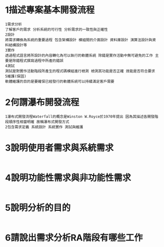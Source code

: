 # 1描述專案基本開發流程
```
1需求分析
了解客戶的需求 分析系統的可行性 分析需求的一致性與正確性
2設計
將需求轉換為系統的重要過程 包含架構設計 模組間的介面設計 資料庫設計 演算法設計與資料結構設計等
3實作
透過程式語言將所設計的內容轉化為可以執行的軟體系統 除錯是實作活動中無可避免的工作 主要是除錯程式撰寫過程中所產的錯誤
4測試
測試是對實作活動階段所產生的程式碼模組進行檢測 檢測其功能是否正確 效能是否符合要求
5維護(保固)
軟體維護的目的是要確保已經發行的軟體系統可以持續滿足客戶需要
```
# 2何謂瀑布開發流程
```
1瀑布式開發流程Waterfall的概念是Winston W.Royce於1970年提出 因為其描述各開發階段順序性相當明確 故稱瀑布式開發方式
2包含需求定義 系統設計 系統實作 測試與維護
```
# 3說明使用者需求與系統需求
```
```
# 4說明功能性需求與非功能性需求
```
```
# 5說明分析的目的
```
```
# 6請說出需求分析RA階段有哪些工作
```
```
